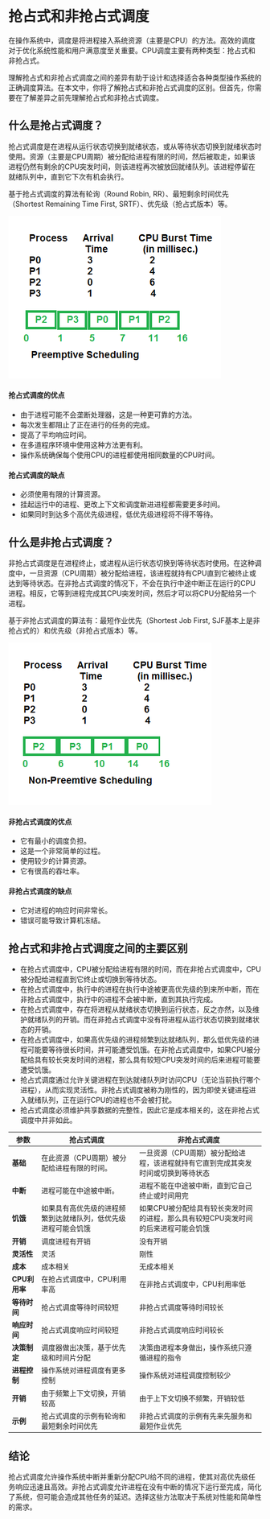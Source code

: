 # 抢占式和非抢占式调度

在操作系统中，调度是将进程接入系统资源（主要是CPU）的方法。高效的调度对于优化系统性能和用户满意度至关重要。CPU调度主要有两种类型：抢占式和非抢占式。

理解抢占式和非抢占式调度之间的差异有助于设计和选择适合各种类型操作系统的正确调度算法。在本文中，你将了解抢占式和非抢占式调度的区别。但首先，你需要在了解差异之前先理解抢占式和非抢占式调度。

## 什么是抢占式调度？

抢占式调度是在进程从运行状态切换到就绪状态，或从等待状态切换到就绪状态时使用。资源（主要是CPU周期）被分配给进程有限的时间，然后被取走，如果该进程仍然有剩余的CPU突发时间，则该进程再次被放回就绪队列。该进程停留在就绪队列中，直到它下次有机会执行。

基于抢占式调度的算法有轮询（Round Robin, RR）、最短剩余时间优先（Shortest Remaining Time First, SRTF）、优先级（抢占式版本）等。

![抢占式调度](./image/pre-2.png)

#### 抢占式调度的优点

- 由于进程可能不会垄断处理器，这是一种更可靠的方法。
- 每次发生都阻止了正在进行的任务的完成。
- 提高了平均响应时间。
- 在多道程序环境中使用这种方法更有利。
- 操作系统确保每个使用CPU的进程都使用相同数量的CPU时间。

#### 抢占式调度的缺点

- 必须使用有限的计算资源。
- 挂起运行中的进程、更改上下文和调度新进进程都需要更多时间。
- 如果同时到达多个高优先级进程，低优先级进程将不得不等待。

## 什么是非抢占式调度？

非抢占式调度是在进程终止，或进程从运行状态切换到等待状态时使用。在这种调度中，一旦资源（CPU周期）被分配给进程，该进程就持有CPU直到它被终止或达到等待状态。在非抢占式调度的情况下，不会在执行中途中断正在运行的CPU进程。相反，它等到进程完成其CPU突发时间，然后才可以将CPU分配给另一个进程。

基于非抢占式调度的算法有：最短作业优先（Shortest Job First, SJF基本上是非抢占式的）和优先级（非抢占式版本）等。

![非抢占式调度](./image/nonpre.png)

#### 非抢占式调度的优点

- 它有最小的调度负担。
- 这是一个非常简单的过程。
- 使用较少的计算资源。
- 它有很高的吞吐率。

#### 非抢占式调度的缺点

- 它对进程的响应时间非常长。
- 错误可能导致计算机冻结。

## 抢占式和非抢占式调度之间的主要区别

- 在抢占式调度中，CPU被分配给进程有限的时间，而在非抢占式调度中，CPU被分配给进程直到它终止或切换到等待状态。
- 在抢占式调度中，执行中的进程在执行中途被更高优先级的到来所中断，而在非抢占式调度中，执行中的进程不会被中断，直到其执行完成。
- 在抢占式调度中，存在将进程从就绪状态切换到运行状态，反之亦然，以及维护就绪队列的开销。而在非抢占式调度中没有将进程从运行状态切换到就绪状态的开销。
- 在抢占式调度中，如果高优先级的进程频繁到达就绪队列，那么低优先级的进程可能要等待很长时间，并可能遭受饥饿。在非抢占式调度中，如果CPU被分配给具有较长突发时间的进程，那么具有较短CPU突发时间的后来进程可能要遭受饥饿。
- 抢占式调度通过允许关键进程在到达就绪队列时访问CPU（无论当前执行哪个进程），从而实现灵活性。非抢占式调度被称为刚性的，因为即使关键进程进入就绪队列，正在运行CPU的进程也不会被打扰。
- 抢占式调度必须维护共享数据的完整性，因此它是成本相关的，这在非抢占式调度中并非如此。

| 参数 | 抢占式调度 | 非抢占式调度 |
| --- | --- | --- |
| **基础** | 在此资源（CPU周期）被分配给进程有限的时间。 | 一旦资源（CPU周期）被分配给进程，该进程就持有它直到完成其突发时间或切换到等待状态 |
| **中断** | 进程可能在中途被中断。 | 进程不能在中途被中断，直到它自己终止或时间用完 |
| **饥饿** | 如果具有高优先级的进程频繁到达就绪队列，低优先级进程可能会饥饿 | 如果CPU被分配给具有较长突发时间的进程，那么具有较短CPU突发时间的后来进程可能会饥饿 |
| **开销** | 调度进程有开销 | 没有开销 |
| **灵活性** | 灵活 | 刚性 |
| **成本** | 成本相关 | 无成本相关 |
| **CPU利用率** | 在抢占式调度中，CPU利用率高 | 在非抢占式调度中，CPU利用率低 |
| **等待时间** | 抢占式调度等待时间较短 | 非抢占式调度等待时间较长 |
| **响应时间** | 抢占式调度响应时间较短 | 非抢占式调度响应时间较长 |
| **决策制定** | 调度器做出决策，基于优先级和时间片分配 | 决策由进程本身做出，操作系统只遵循进程的指令 |
| **进程控制** | 操作系统对进程调度有更多控制 | 操作系统对进程调度控制较少 |
| **开销** | 由于频繁上下文切换，开销较高 | 由于上下文切换不频繁，开销较低 |
| **示例** | 抢占式调度的示例有轮询和最短剩余时间优先 | 非抢占式调度的示例有先来先服务和最短作业优先 |

## 结论

抢占式调度允许操作系统中断并重新分配CPU给不同的进程，使其对高优先级任务响应迅速且高效。非抢占式调度允许进程在没有中断的情况下运行至完成，简化了系统，但可能会造成其他任务的延迟。选择这些方法取决于系统对性能和简单性的需求。


